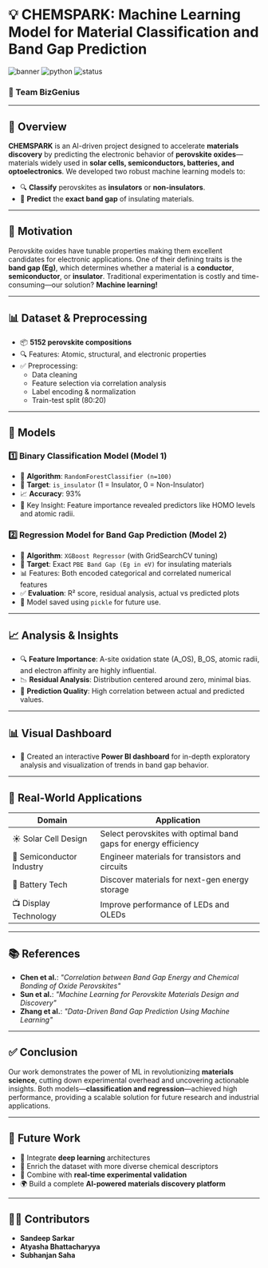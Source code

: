 # 💡 CHEMSPARK: Machine Learning Model for Material Classification and Band Gap Prediction

![banner](https://img.shields.io/badge/ML-Materials%20Science-blue) ![python](https://img.shields.io/badge/Python-ML-green) ![status](https://img.shields.io/badge/Status-Completed-brightgreen)

### 📌 Team BizGenius

---

## 🌟 Overview

**CHEMSPARK** is an AI-driven project designed to accelerate **materials discovery** by predicting the electronic behavior of **perovskite oxides**—materials widely used in **solar cells, semiconductors, batteries, and optoelectronics**. We developed two robust machine learning models to:
- 🔍 **Classify** perovskites as **insulators** or **non-insulators**.
- 🎯 **Predict** the **exact band gap** of insulating materials.

---

## 🧪 Motivation

Perovskite oxides have tunable properties making them excellent candidates for electronic applications. One of their defining traits is the **band gap (Eg)**, which determines whether a material is a **conductor**, **semiconductor**, or **insulator**. Traditional experimentation is costly and time-consuming—our solution? **Machine learning!**

---

## 📊 Dataset & Preprocessing

- 📦 **5152 perovskite compositions**
- 🔍 Features: Atomic, structural, and electronic properties
- ✅ Preprocessing:
  - Data cleaning
  - Feature selection via correlation analysis
  - Label encoding & normalization
  - Train-test split (80:20)

---

## 🧠 Models

### 1️⃣ Binary Classification Model (Model 1)

- 🔧 **Algorithm**: `RandomForestClassifier (n=100)`
- 🎯 **Target**: `is_insulator` (1 = Insulator, 0 = Non-Insulator)
- 📈 **Accuracy**: 93%
- 📌 Key Insight: Feature importance revealed predictors like HOMO levels and atomic radii.

### 2️⃣ Regression Model for Band Gap Prediction (Model 2)

- 🔧 **Algorithm**: `XGBoost Regressor` (with GridSearchCV tuning)
- 🎯 **Target**: Exact `PBE Band Gap (Eg in eV)` for insulating materials
- 📊 Features: Both encoded categorical and correlated numerical features
- ✅ **Evaluation**: R² score, residual analysis, actual vs predicted plots
- 💾 Model saved using `pickle` for future use.

---

## 📈 Analysis & Insights

- 🔍 **Feature Importance**: A-site oxidation state (A_OS), B_OS, atomic radii, and electron affinity are highly influential.
- 📉 **Residual Analysis**: Distribution centered around zero, minimal bias.
- 📐 **Prediction Quality**: High correlation between actual and predicted values.

---

## 📊 Visual Dashboard

- 🧩 Created an interactive **Power BI dashboard** for in-depth exploratory analysis and visualization of trends in band gap behavior.

---

## 🔬 Real-World Applications

| Domain                      | Application |
|----------------------------|-------------|
| ☀️ Solar Cell Design       | Select perovskites with optimal band gaps for energy efficiency |
| 💾 Semiconductor Industry  | Engineer materials for transistors and circuits |
| 🔋 Battery Tech            | Discover materials for next-gen energy storage |
| 📺 Display Technology      | Improve performance of LEDs and OLEDs |

---

## 📚 References

- **Chen et al.**: *"Correlation between Band Gap Energy and Chemical Bonding of Oxide Perovskites"*
- **Sun et al.**: *"Machine Learning for Perovskite Materials Design and Discovery"*
- **Zhang et al.**: *"Data-Driven Band Gap Prediction Using Machine Learning"*

---

## ✅ Conclusion

Our work demonstrates the power of ML in revolutionizing **materials science**, cutting down experimental overhead and uncovering actionable insights. Both models—**classification and regression**—achieved high performance, providing a scalable solution for future research and industrial applications.

---

## 🚀 Future Work

- 🧠 Integrate **deep learning** architectures
- 🧬 Enrich the dataset with more diverse chemical descriptors
- 🧪 Combine with **real-time experimental validation**
- 🌍 Build a complete **AI-powered materials discovery platform**

---

## 🧑‍💻 Contributors

- **Sandeep Sarkar**  
- **Atyasha Bhattacharyya**  
- **Subhanjan Saha**
